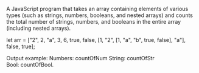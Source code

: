 A JavaScript program that takes an array containing elements of various types (such as strings, numbers, booleans, and nested arrays) and counts the total number of strings, numbers, and booleans in the entire array (including nested arrays).

let arr = ["2", 2, "a", 3, 6, true, false, [1, "2", [1, "a", "b", true, false], "a"], false, true];


Output example: 
Numbers: countOfNum
String: countOfStr
Bool: countOfBool.
